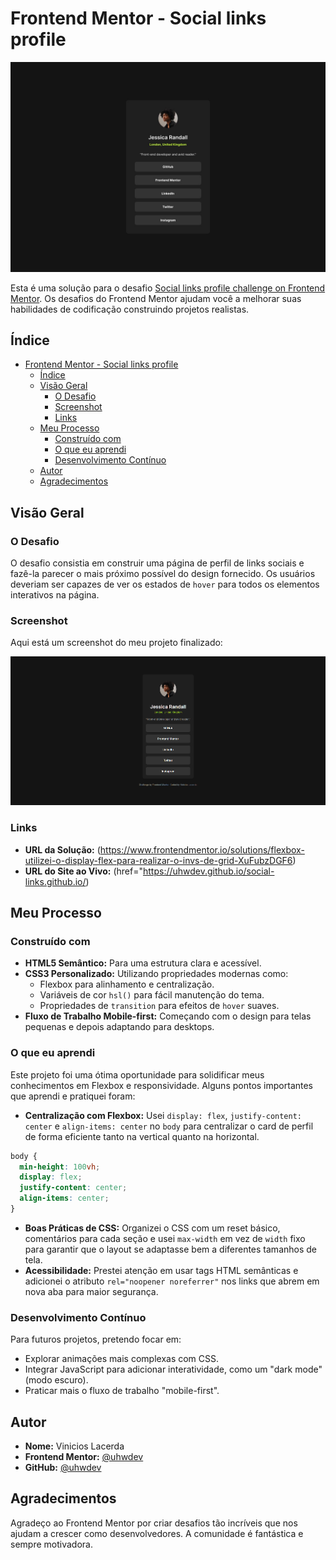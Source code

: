 # Frontend Mentor - Social links profile

![Design preview for the Social links profile coding challenge](./assets/images/preview.jpg)

Esta é uma solução para o desafio [Social links profile challenge on Frontend Mentor](https://www.frontendmentor.io/challenges/social-links-profile-UG32l9E6Im). Os desafios do Frontend Mentor ajudam você a melhorar suas habilidades de codificação construindo projetos realistas.

## Índice

- [Frontend Mentor - Social links profile](#frontend-mentor---social-links-profile)
  - [Índice](#índice)
  - [Visão Geral](#visão-geral)
    - [O Desafio](#o-desafio)
    - [Screenshot](#screenshot)
    - [Links](#links)
  - [Meu Processo](#meu-processo)
    - [Construído com](#construído-com)
    - [O que eu aprendi](#o-que-eu-aprendi)
    - [Desenvolvimento Contínuo](#desenvolvimento-contínuo)
  - [Autor](#autor)
  - [Agradecimentos](#agradecimentos)

## Visão Geral

### O Desafio

O desafio consistia em construir uma página de perfil de links sociais e fazê-la parecer o mais próximo possível do design fornecido. Os usuários deveriam ser capazes de ver os estados de `hover` para todos os elementos interativos na página.

### Screenshot

Aqui está um screenshot do meu projeto finalizado:

![Screenshot do projeto finalizado](./assets/images/finalizado.png)

### Links

- **URL da Solução:** (https://www.frontendmentor.io/solutions/flexbox-utilizei-o-display-flex-para-realizar-o-invs-de-grid-XuFubzDGF6)
- **URL do Site ao Vivo:** (href="https://uhwdev.github.io/social-links.github.io/)

## Meu Processo

### Construído com

- **HTML5 Semântico:** Para uma estrutura clara e acessível.
- **CSS3 Personalizado:** Utilizando propriedades modernas como:
  - Flexbox para alinhamento e centralização.
  - Variáveis de cor `hsl()` para fácil manutenção do tema.
  - Propriedades de `transition` para efeitos de `hover` suaves.
- **Fluxo de Trabalho Mobile-first:** Começando com o design para telas pequenas e depois adaptando para desktops.

### O que eu aprendi

Este projeto foi uma ótima oportunidade para solidificar meus conhecimentos em Flexbox e responsividade. Alguns pontos importantes que aprendi e pratiquei foram:

- **Centralização com Flexbox:** Usei `display: flex`, `justify-content: center` e `align-items: center` no `body` para centralizar o card de perfil de forma eficiente tanto na vertical quanto na horizontal.

```css
body {
  min-height: 100vh;
  display: flex;
  justify-content: center;
  align-items: center;
}
```

- **Boas Práticas de CSS:** Organizei o CSS com um reset básico, comentários para cada seção e usei `max-width` em vez de `width` fixo para garantir que o layout se adaptasse bem a diferentes tamanhos de tela.
- **Acessibilidade:** Prestei atenção em usar tags HTML semânticas e adicionei o atributo `rel="noopener noreferrer"` nos links que abrem em nova aba para maior segurança.

### Desenvolvimento Contínuo

Para futuros projetos, pretendo focar em:

- Explorar animações mais complexas com CSS.
- Integrar JavaScript para adicionar interatividade, como um "dark mode" (modo escuro).
- Praticar mais o fluxo de trabalho "mobile-first".

## Autor

- **Nome:** Vinicios Lacerda
- **Frontend Mentor:** [@uhwdev](https://www.frontendmentor.io/profile/uhwdev)
- **GitHub:** [@uhwdev](https://github.com/uhwdev)

## Agradecimentos

Agradeço ao Frontend Mentor por criar desafios tão incríveis que nos ajudam a crescer como desenvolvedores. A comunidade é fantástica e sempre motivadora.
